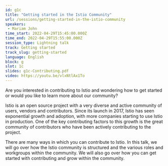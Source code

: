 ```yaml
---
id: g1c
title: "Getting started in the Istio Community"
url: /sessions/getting-started-in-the-istio-community
speakers:
 - Mariam John
time_start: 2022-04-29T15:45:00.000Z
time_end: 2022-04-29T15:55:00.000Z
session_type: Lightning talk
track: Getting started
track_slug: getting-started
language: English
block: g
slot: 1c
slides: g1c-Contributing.pdf
video: https://youtu.be/vlxNtlAx1To
---
```


Are you interested in contributing to Istio and wondering how to get started or would you like to learn more about our community? 
 
Istio is an open source project with a very diverse and active community of users, vendors and contributors. Since its launch in 2017, Istio has seen exponential growth and adoption, with more companies starting to use Istio in production. One of the key contributing factors to this growth is the great community of contributors who have been actively contributing to the project.   
 
There are many ways in which you can contribute to Istio. In this talk, we will go over how the Istio community is structured and the various roles and workgroups within the community. We will also go over how you can get started with contributing and grow within the community.